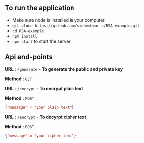 ## To run the application
 * Make sure node is installed in your computer
 * `git clone https://github.com/sidheshwar-s/RSA-example.git`
 * `cd RSA-example`
 * `npm install`
 * `npm start` to start the server

## Api end-points

**URL** : `/generate` - **To generate the public and private key**

**Method** : `GET`

**URL** : `/encrypt` - **To encrypt plain text**

**Method** : `POST`

```json
{"message" = "your plain text"}
```

**URL** : `/encrypt` - **To decyrpt cipher text**

**Method** : `POST`

```json
{"message" = "your cipher text"}
```